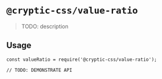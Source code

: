 # `@cryptic-css/value-ratio`

> TODO: description

## Usage

```
const valueRatio = require('@cryptic-css/value-ratio');

// TODO: DEMONSTRATE API
```
